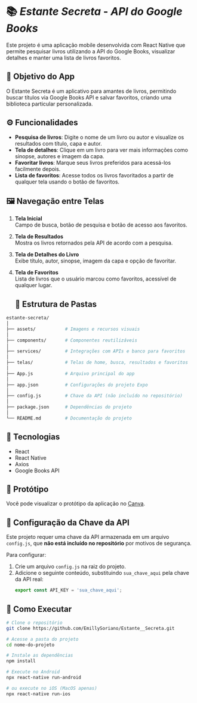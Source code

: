 # 📚 *Estante Secreta* - *API do Google Books*

Este projeto é uma aplicação mobile desenvolvida com React Native que permite pesquisar livros utilizando a API do Google Books, visualizar detalhes e manter uma lista de livros favoritos.

## 🎯 Objetivo do App

O Estante Secreta é um aplicativo para amantes de livros, permitindo buscar títulos via Google Books API e salvar favoritos, criando uma biblioteca particular personalizada.

## ⚙️ Funcionalidades

- **Pesquisa de livros**: Digite o nome de um livro ou autor e visualize os resultados com título, capa e autor.
- **Tela de detalhes**: Clique em um livro para ver mais informações como sinopse, autores e imagem da capa.
- **Favoritar livros**: Marque seus livros preferidos para acessá-los facilmente depois.
- **Lista de favoritos**: Acesse todos os livros favoritados a partir de qualquer tela usando o botão de favoritos.

## 🖼️ Navegação entre Telas

1. **Tela Inicial**  
   Campo de busca, botão de pesquisa e botão de acesso aos favoritos.

2. **Tela de Resultados**  
   Mostra os livros retornados pela API de acordo com a pesquisa.

3. **Tela de Detalhes do Livro**  
   Exibe título, autor, sinopse, imagem da capa e opção de favoritar.

4. **Tela de Favoritos**  
   Lista de livros que o usuário marcou como favoritos, acessível de qualquer lugar.

   ## 📂 Estrutura de Pastas

```bash
estante-secreta/
│
├── assets/           # Imagens e recursos visuais
│
├── components/       # Componentes reutilizáveis
│
├── services/         # Integrações com APIs e banco para favoritos
│
├── telas/            # Telas de home, busca, resultados e favoritos
│
├── App.js            # Arquivo principal do app
│
├── app.json          # Configurações do projeto Expo
│
├── config.js         # Chave da API (não incluído no repositório)
│
├── package.json      # Dependências do projeto
│
└── README.md         # Documentação do projeto
```

## 🔧 Tecnologias

- React
- React Native
- Axios
- Google Books API

## 🧪 Protótipo

Você pode visualizar o protótipo da aplicação no [Canva](https://www.canva.com/design/DAGk5fie7tM/9Vi0e6Pwx59lGyRsJWDt7g/view?utm_content=DAGk5fie7tM&utm_campaign=designshare&utm_medium=link2&utm_source=uniquelinks&utlId=ha32ba82ba3).

## 🔑 Configuração da Chave da API

Este projeto requer uma chave da API armazenada em um arquivo `config.js`, que **não está incluído no repositório** por motivos de segurança.

Para configurar:
1. Crie um arquivo `config.js` na raiz do projeto.
2. Adicione o seguinte conteúdo, substituindo `sua_chave_aqui` pela chave da API real:
   ```javascript
   export const API_KEY = 'sua_chave_aqui';

## 🚀 Como Executar

```bash
# Clone o repositório
git clone https://github.com/EmillySoriano/Estante__Secreta.git

# Acesse a pasta do projeto
cd nome-do-projeto

# Instale as dependências
npm install

# Execute no Android
npx react-native run-android

# ou execute no iOS (MacOS apenas)
npx react-native run-ios
